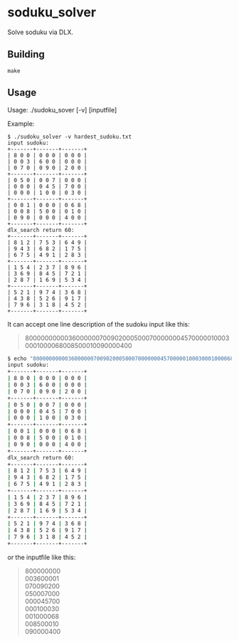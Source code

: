 # soduku_solver

Solve soduku via DLX.

## Building

	make

## Usage

Usage: ./sudoku_sover [-v] [inputfile]

Example:

	$ ./sudoku_solver -v hardest_sudoku.txt
	input sudoku:
	+-------+-------+-------+
	| 8 0 0 | 0 0 0 | 0 0 0 |
	| 0 0 3 | 6 0 0 | 0 0 0 |
	| 0 7 0 | 0 9 0 | 2 0 0 |
	+-------+-------+-------+
	| 0 5 0 | 0 0 7 | 0 0 0 |
	| 0 0 0 | 0 4 5 | 7 0 0 |
	| 0 0 0 | 1 0 0 | 0 3 0 |
	+-------+-------+-------+
	| 0 0 1 | 0 0 0 | 0 6 8 |
	| 0 0 8 | 5 0 0 | 0 1 0 |
	| 0 9 0 | 0 0 0 | 4 0 0 |
	+-------+-------+-------+
	dlx_search return 60:
	+-------+-------+-------+
	| 8 1 2 | 7 5 3 | 6 4 9 |
	| 9 4 3 | 6 8 2 | 1 7 5 |
	| 6 7 5 | 4 9 1 | 2 8 3 |
	+-------+-------+-------+
	| 1 5 4 | 2 3 7 | 8 9 6 |
	| 3 6 9 | 8 4 5 | 7 2 1 |
	| 2 8 7 | 1 6 9 | 5 3 4 |
	+-------+-------+-------+
	| 5 2 1 | 9 7 4 | 3 6 8 |
	| 4 3 8 | 5 2 6 | 9 1 7 |
	| 7 9 6 | 3 1 8 | 4 5 2 |
	+-------+-------+-------+

It can accept one line description of the sudoku input like this:

> 800000000003600000070090200050007000000045700000100030001000068008500010090000400


```sh
$ echo "8000000000036000000700902000500070000000457000001000300010000680085000100900004"|./sudoku_solver -v
input sudoku:
+-------+-------+-------+
| 8 0 0 | 0 0 0 | 0 0 0 |
| 0 0 3 | 6 0 0 | 0 0 0 |
| 0 7 0 | 0 9 0 | 2 0 0 |
+-------+-------+-------+
| 0 5 0 | 0 0 7 | 0 0 0 |
| 0 0 0 | 0 4 5 | 7 0 0 |
| 0 0 0 | 1 0 0 | 0 3 0 |
+-------+-------+-------+
| 0 0 1 | 0 0 0 | 0 6 8 |
| 0 0 8 | 5 0 0 | 0 1 0 |
| 0 9 0 | 0 0 0 | 4 0 0 |
+-------+-------+-------+
dlx_search return 60:
+-------+-------+-------+
| 8 1 2 | 7 5 3 | 6 4 9 |
| 9 4 3 | 6 8 2 | 1 7 5 |
| 6 7 5 | 4 9 1 | 2 8 3 |
+-------+-------+-------+
| 1 5 4 | 2 3 7 | 8 9 6 |
| 3 6 9 | 8 4 5 | 7 2 1 |
| 2 8 7 | 1 6 9 | 5 3 4 |
+-------+-------+-------+
| 5 2 1 | 9 7 4 | 3 6 8 |
| 4 3 8 | 5 2 6 | 9 1 7 |
| 7 9 6 | 3 1 8 | 4 5 2 |
+-------+-------+-------+
```

or the inputfile like this:

> 800000000    
> 003600001    
> 070090200    
> 050007000    
> 000045700    
> 000100030    
> 001000068    
> 008500010    
> 090000400    


